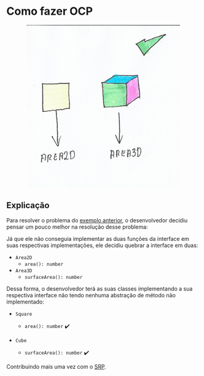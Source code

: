 # **Como fazer OCP**

<div align="center">
  <img src="../assets/LSP-CORRECT.png" width="400">
</div>

## **Explicação**

Para resolver o problema do [exemplo anterior](https://github.com/edualb/solid/tree/main/liskov-substitution-principle/wrong), o desenvolvedor decidiu pensar um pouco melhor na resolução desse problema:

Já que ele não conseguia implementar as duas funções da interface em suas respectivas implementações, ele decidiu quebrar a interface em duas:

- `Area2D`
    - `area(): number`
- `Area3D`
    - `surfaceArea(): number`

Dessa forma, o desenvolvedor terá as suas classes implementando a sua respectiva interface não tendo nenhuma abstração de método não implementado:

- `Square`
    - `area(): number` :heavy_check_mark:

- `Cube`
    - `surfaceArea(): number` :heavy_check_mark:

Contribuindo mais uma vez com o [SRP](https://github.com/edualb/solid/tree/main/single_responsability_principle).
